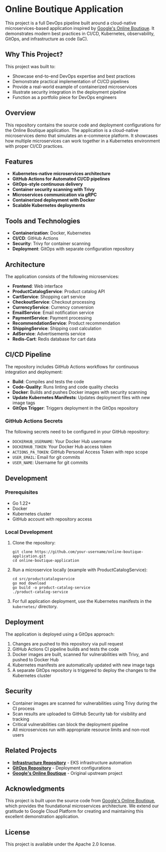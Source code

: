 # Online Boutique Application

This project is a full DevOps pipeline built around a cloud-native microservices-based application inspired by [Google's Online Boutique](https://github.com/GoogleCloudPlatform/microservices-demo). It demonstrates modern best practices in CI/CD, Kubernetes, observability, GitOps, and infrastructure as code (IaC).

## Why This Project?

This project was built to:

- Showcase end-to-end DevOps expertise and best practices
- Demonstrate practical implementation of CI/CD pipelines
- Provide a real-world example of containerized microservices
- Illustrate security integration in the deployment pipeline
- Function as a portfolio piece for DevOps engineers

## Overview

This repository contains the source code and deployment configurations for the Online Boutique application. The application is a cloud-native microservices demo that simulates an e-commerce platform. It showcases how multiple microservices can work together in a Kubernetes environment with proper CI/CD practices.

## Features

- **Kubernetes-native microservices architecture**
- **GitHub Actions for Automated CI/CD pipelines**
- **GitOps-style continuous delivery**
- **Container security scanning with Trivy**
- **Microservices communication via gRPC**
- **Containerized deployment with Docker**
- **Scalable Kubernetes deployments** 

## Tools and Technologies

- **Containerization**: Docker, Kubernetes
- **CI/CD**: GitHub Actions
- **Security**: Trivy for container scanning
- **Deployment**: GitOps with separate configuration repository

## Architecture

The application consists of the following microservices:

- **Frontend**: Web interface
- **ProductCatalogService**: Product catalog API
- **CartService**: Shopping cart service
- **CheckoutService**: Checkout processing
- **CurrencyService**: Currency conversion
- **EmailService**: Email notification service
- **PaymentService**: Payment processing
- **RecommendationService**: Product recommendation
- **ShippingService**: Shipping cost calculation
- **AdService**: Advertisements service
- **Redis-Cart**: Redis database for cart data

## CI/CD Pipeline

The repository includes GitHub Actions workflows for continuous integration and deployment:

- **Build**: Compiles and tests the code
- **Code-Quality**: Runs linting and code quality checks
- **Docker**: Builds and pushes Docker images with security scanning
- **Update Kubernetes Manifests**: Updates deployment files with new image tags
- **GitOps Trigger**: Triggers deployment in the GitOps repository

### GitHub Actions Secrets

The following secrets need to be configured in your GitHub repository:

- `DOCKERHUB_USERNAME`: Your Docker Hub username
- `DOCKERHUB_TOKEN`: Your Docker Hub access token
- `ACTIONS_PA_TOKEN`: GitHub Personal Access Token with repo scope
- `USER_EMAIL`: Email for git commits
- `USER_NAME`: Username for git commits

## Development

### Prerequisites

- Go 1.22+
- Docker
- Kubernetes cluster
- GitHub account with repository access

### Local Development

1. Clone the repository:
   ```
   git clone https://github.com/your-username/online-boutique-application.git
   cd online-boutique-application
   ```

2. Run a microservice locally (example with ProductCatalogService):
   ```
   cd src/productcatalogservice
   go mod download
   go build -o product-catalog-service
   ./product-catalog-service
   ```

3. For full application deployment, use the Kubernetes manifests in the `kubernetes/` directory.

## Deployment

The application is deployed using a GitOps approach:

1. Changes are pushed to this repository via pull request
2. GitHub Actions CI pipeline builds and tests the code
3. Docker images are built, scanned for vulnerabilities with Trivy, and pushed to Docker Hub
4. Kubernetes manifests are automatically updated with new image tags
5. A separate GitOps repository is triggered to deploy the changes to the Kubernetes cluster

## Security

- Container images are scanned for vulnerabilities using Trivy during the CI process
- Scan results are uploaded to GitHub Security tab for visibility and tracking
- Critical vulnerabilities can block the deployment pipeline
- All microservices run with appropriate resource limits and non-root users

## Related Projects

- **[Infrastructure Repository](https://github.com/QUOJO-DAWSON/eks-infra-automation)** - EKS infrastructure automation
- **[GitOps Repository](https://github.com/QUOJO-DAWSON/online-boutique-gitops)** - Deployment configurations
- **[Google's Online Boutique](https://github.com/GoogleCloudPlatform/microservices-demo)** - Original upstream project

##  Acknowledgments

This project is built upon the source code from [Google's Online Boutique](https://github.com/GoogleCloudPlatform/microservices-demo), which provides the foundational microservices architecture. We extend our gratitude to Google Cloud Platform for creating and maintaining this excellent demonstration application.

## License

This project is available under the Apache 2.0 license. 